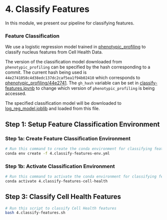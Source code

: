 # 4. Classify Features

In this module, we present our pipeline for classifying features.

### Feature Classification

We use a logistic regression model trained in [phenotypic_profiling](https://github.com/WayScience/phenotypic_profiling_model) to classify nucleus features from Cell Health Data.

The version of the classification model downloaded from `phenotypic_profiling` can be specified by the hash corresponding to a commit.
The current hash being used is `44e2741058c4d38edc137dc2caf5ea1f94b02410` which corresponds to [phenotypic_profiling/44e2741](https://github.com/WayScience/phenotypic_profiling_model/tree/44e2741058c4d38edc137dc2caf5ea1f94b02410). The `gh_hash` variable can be set in [classify-features.ipynb](classify-features.ipynb) to change which version of `phenotypic_profiling` is being accessed.

The specified classification model will be downloaded to [log_reg_model.joblib](log_reg_model.joblib) and loaded from this file.

## Step 1: Setup Feature Classification Environment

### Step 1a: Create Feature Classification Environment

```sh
# Run this command to create the conda environment for classifying features
conda env create -f 4.classify-features-env.yml
```

### Step 1b: Activate Classification Environment

```sh
# Run this command to activate the conda environment for classifying features
conda activate 4.classify-features-cell-health
```

## Step 3: Classify Cell Health Features

```sh
# Run this script to classify Cell Health features
bash 4.classify-features.sh
```
